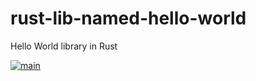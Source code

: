 # rust-lib-named-hello-world
Hello World library in Rust

[![main](https://github.com/intrepion/rust-lib-named-hello-world/actions/workflows/main.yml/badge.svg?branch=main)](https://github.com/intrepion/rust-lib-named-hello-world/actions/workflows/main.yml)
